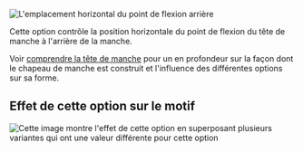 ![L'emplacement horizontal du point de flexion arrière](./sleevecapbackfactorx.svg)

Cette option contrôle la position horizontale du point de flexion du tête de manche à l'arrière de la manche.

<Tip>

Voir [comprendre la tête de manche](/docs/patterns/brian/options#understanding-the-sleevecap) pour un
en profondeur sur la façon dont le chapeau de manche est construit et l'influence des différentes options sur sa forme.

</Tip>

## Effet de cette option sur le motif

![Cette image montre l'effet de cette option en superposant plusieurs variantes qui ont une valeur différente pour cette option](teagan_sleevecapbackfactorx_sample.svg "Effet de cette option sur le motif")
